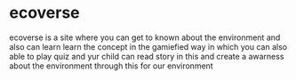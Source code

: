 # ecoverse
ecoverse is a site where you can get to known about the environment and also can learn learn the concept in the gamiefied way in which you can also  able to play quiz and yur child can read story in this and create a awarness about the environment through this for our environment 
